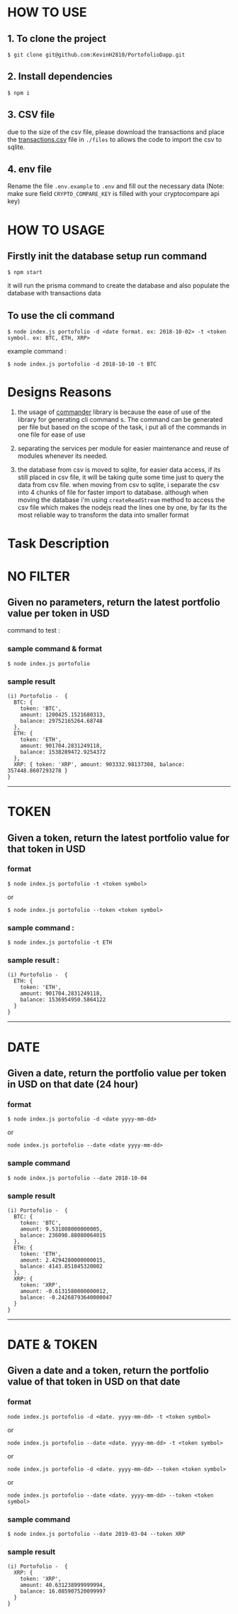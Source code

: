 # HOW TO USE
## 1. To clone the project
```
$ git clone git@github.com:KevinH2810/PortofolioDapp.git
```

## 2. Install dependencies
```
$ npm i
```

## 3. CSV file
due to the size of the csv file, please download the transactions and place the [transactions.csv](https://gist.github.com/liangzan/4436cb8b083c66b3517e7f4d80939f06#:~:text=logged%20in%20a-,CSV%20file,-.%20Write%20a%20command) file in `./files` to allows the code to import the csv to sqlite.

## 4. env file
Rename the file `.env.example` to `.env` and fill out the necessary data
(Note: make sure field `CRYPTO_COMPARE_KEY` is filled with your cryptocompare api key)

# HOW TO USAGE

## Firstly init the database setup run command 
```
$ npm start
```
it will run the prisma command to create the database and also populate the database with transactions data

## To use the cli command
```
$ node index.js portofolio -d <date format. ex: 2018-10-02> -t <token symbol. ex: BTC, ETH, XRP>
```
example command : 
```
$ node index.js portofolio -d 2018-10-10 -t BTC
```


# Designs Reasons
1. the usage of [commander](https://www.npmjs.com/package/commander#declaring-program-variable) library is because the ease of use of the library for generating cli command   s. The command can be generated per file but based on the scope of the task, i put all of the commands in one file for ease of use

2. separating the services per module for easier maintenance and reuse of modules whenever its needed. 

3. the database from csv is moved to sqlite, for easier data access, if its still placed in csv file, it will be taking quite some time just to query the data from csv file. when moving from csv to sqlite, i separate the csv into 4 chunks of file for faster import to database. although when moving the database i'm using `createReadStream` method to access the csv file which makes the nodejs read the lines one by one, by far its the most reliable way to transform the data into smaller format

# Task Description
# NO FILTER
## Given no parameters, return the latest portfolio value per token in USD
command to test : 
### sample command & format 
```
$ node index.js portofolio
```

### sample result
```
(i) Portofolio -  {
  BTC: {
    token: 'BTC',
    amount: 1200425.1521680313,
    balance: 29752165264.68748
  },
  ETH: {
    token: 'ETH',
    amount: 901704.2831249118,
    balance: 1538289472.9254372
  },
  XRP: { token: 'XRP', amount: 903332.98137308, balance: 357448.8607293278 }
}
```
----------------------------------------------------------------
# TOKEN
## Given a token, return the latest portfolio value for that token in USD
### format 
```
$ node index.js portofolio -t <token symbol>
```
or
```
$ node index.js portofolio --token <token symbol>
```
### sample command : 
```
$ node index.js portofolio -t ETH
```
### sample result :
```
(i) Portofolio -  {
  ETH: {
    token: 'ETH',
    amount: 901704.2831249118,
    balance: 1536954950.5864122
  }
}
```
----------------------------------------------------------------
# DATE
## Given a date, return the portfolio value per token in USD on that date (24 hour)
### format 
```
$ node index.js portofolio -d <date yyyy-mm-dd>
```
or
```
node index.js portofolio --date <date yyyy-mm-dd>
```
### sample command
```
$ node index.js portofolio --date 2018-10-04
```

### sample result
```
(i) Portofolio -  {
  BTC: {
    token: 'BTC',
    amount: 9.531808000000005,
    balance: 236098.88080064015
  },
  ETH: {
    token: 'ETH',
    amount: 2.4294280000000015,
    balance: 4143.851045320002
  },
  XRP: {
    token: 'XRP',
    amount: -0.6131580000000012,
    balance: -0.24268793640000047
  }
}
```
----------------------------------------------------------------
# DATE & TOKEN
## Given a date and a token, return the portfolio value of that token in USD on that date
### format 
```
node index.js portofolio -d <date. yyyy-mm-dd> -t <token symbol>
```
or
```
node index.js portofolio --date <date. yyyy-mm-dd> -t <token symbol>
```
or
```
node index.js portofolio -d <date. yyyy-mm-dd> --token <token symbol>
```
or
```
node index.js portofolio --date <date. yyyy-mm-dd> --token <token symbol>
```
### sample command
```
$ node index.js portofolio --date 2019-03-04 --token XRP
```

### sample result 
```
(i) Portofolio -  {
  XRP: {
    token: 'XRP',
    amount: 40.631238999999994,
    balance: 16.085907520099997
  }
}
```